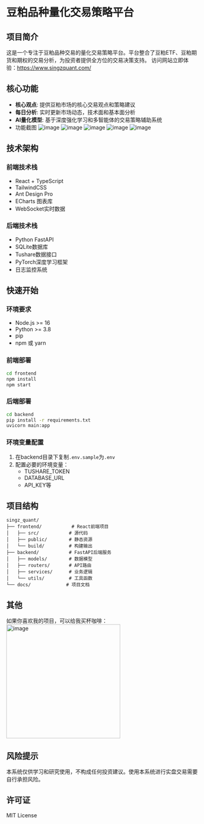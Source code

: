 # 豆粕品种量化交易策略平台

## 项目简介

这是一个专注于豆粕品种交易的量化交易策略平台。平台整合了豆粕ETF、豆粕期货和期权的交易分析，为投资者提供全方位的交易决策支持。
访问网站立即体验：https://www.singzquant.com/

## 核心功能

- **核心观点**: 提供豆粕市场的核心交易观点和策略建议
- **每日分析**: 实时更新市场动态，技术面和基本面分析
- **AI量化模型**: 基于深度强化学习和多智能体的交易策略辅助系统
- 功能截图
![image](https://github.com/user-attachments/assets/e1d5a3d5-cfb6-466a-8cf9-400cb58d5800)
![image](https://github.com/user-attachments/assets/02504afe-fe54-4b20-b4ad-4a6f38d57b45)
![image](https://github.com/user-attachments/assets/5879b683-1846-4a2c-86a3-ddf540b43e4f)
![image](https://github.com/user-attachments/assets/833a6ad6-48d3-4d6b-908e-6550bcf84326)
![image](https://github.com/user-attachments/assets/469b615c-aef9-4aaf-8ab4-393dc23ab04e)

## 技术架构

### 前端技术栈
- React + TypeScript
- TailwindCSS
- Ant Design Pro
- ECharts 图表库
- WebSocket实时数据

### 后端技术栈
- Python FastAPI
- SQLite数据库
- Tushare数据接口
- PyTorch深度学习框架
- 日志监控系统

## 快速开始

### 环境要求
- Node.js >= 16
- Python >= 3.8
- pip
- npm 或 yarn

### 前端部署
```bash
cd frontend
npm install
npm start
```

### 后端部署
```bash
cd backend
pip install -r requirements.txt
uvicorn main:app
```

### 环境变量配置
1. 在backend目录下复制`.env.sample`为`.env`
2. 配置必要的环境变量：
   - TUSHARE_TOKEN
   - DATABASE_URL
   - API_KEY等

## 项目结构
```
singz_quant/
├── frontend/           # React前端项目
│   ├── src/           # 源代码
│   ├── public/        # 静态资源
│   └── build/         # 构建输出
├── backend/           # FastAPI后端服务
│   ├── models/        # 数据模型
│   ├── routers/       # API路由
│   ├── services/      # 业务逻辑
│   └── utils/         # 工具函数
└── docs/             # 项目文档
```

## 其他
如果你喜欢我的项目，可以给我买杯咖啡：
<img src="https://github.com/user-attachments/assets/e75ef971-ff56-41e5-88b9-317595d22f81" alt="image" width="300" height="300">

## 风险提示

本系统仅供学习和研究使用，不构成任何投资建议。使用本系统进行实盘交易需要自行承担风险。

## 许可证

MIT License

